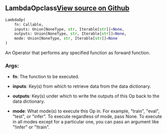 ## LambdaOp<span class="tag">class</span><a class="sourcelink" href=https://github.com/fastestimator/fastestimator/blob/r1.2/fastestimator/op/numpyop/numpyop.py/#L117-L138>View source on Github</a>
```python
LambdaOp(
	fn: Callable,
	inputs: Union[NoneType, str, Iterable[str]]=None,
	outputs: Union[NoneType, str, Iterable[str]]=None,
	mode: Union[NoneType, str, Iterable[str]]=None
)
```
An Operator that performs any specified function as forward function.


<h3>Args:</h3>


* **fn**: The function to be executed.

* **inputs**: Key(s) from which to retrieve data from the data dictionary.

* **outputs**: Key(s) under which to write the outputs of this Op back to the data dictionary.

* **mode**: What mode(s) to execute this Op in. For example, "train", "eval", "test", or "infer". To execute regardless of mode, pass None. To execute in all modes except for a particular one, you can pass an argument like "!infer" or "!train".

